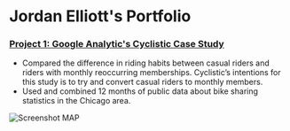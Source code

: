 # Jordan Elliott's Portfolio

### [Project 1: Google Analytic's Cyclistic Case Study](https://github.com/jordan-elliott21/Cyclistic-Case-Study/blob/main/README.md)
- Compared the difference in riding habits between casual riders and riders with monthly reoccurring memberships. Cyclistic’s intentions for this study is to try and convert casual riders to monthly members.
- Used and combined 12 months of public data about bike sharing statistics in the Chicago area.

![Screenshot MAP](https://user-images.githubusercontent.com/99245093/152954776-9fe0023c-8275-491c-a910-77dec63d276a.png)


